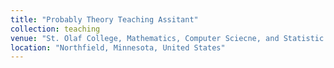 ```yaml
---
title: "Probably Theory Teaching Assitant"
collection: teaching
venue: "St. Olaf College, Mathematics, Computer Sciecne, and Statistic Department"
location: "Northfield, Minnesota, United States"
---
```

